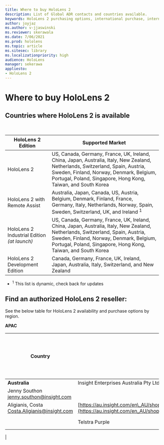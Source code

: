 ```yaml
---
title: Where to buy HoloLens 2
description: List of Global ADR contacts and countries available.
keywords: HoloLens 2 purchasing options, international purchase, international reseller, ADR
author: joyjaz
ms.author: v-jjaswinski
ms.reviewer: skerawala
ms.date: 7/06/2021
ms.prod: hololens
ms.topic: article
ms.sitesec: library
ms.localizationpriority: high
audience: HoloLens
manager: sekerawa
appliesto:
- HoloLens 2
---
```


# Where to buy HoloLens 2

## Countries where HoloLens 2 is available

<br>

| HoloLens 2 Edition| Supported Market |
|-------------------------------------------| ----------------------------------------| 
| HoloLens 2 | US, Canada, Germany, France, UK, Ireland, China, Japan, Australia, Italy, New Zealand, Netherlands, Switzerland, Spain, Austria, Sweden, Finland, Norway, Denmark, Belgium, Portugal, Poland, Singapore, Hong Kong, Taiwan, and South Korea |
| HoloLens 2 with Remote Assist | Australia, Japan, Canada, US, Austria, Belgium, Denmark, Finland, France, Germany, Italy, Netherlands, Norway, Spain, Sweden, Switzerland, UK, and Ireland <sup>1</sup> 
| HoloLens 2 Industrial Edition *(at launch)* | US, Canada, Germany, France, UK, Ireland, China, Japan, Australia, Italy, New Zealand, Netherlands, Switzerland, Spain, Austria, Sweden, Finland, Norway, Denmark, Belgium, Portugal, Poland, Singapore, Hong Kong, Taiwan, and South Korea |
| HoloLens 2 Development Edition | Canada, Germany, France, UK, Ireland, Japan, Australia, Italy, Switzerland, and New Zealand |
- <sup>1</sup> This list is dynamic, check back for updates

## Find an authorized HoloLens 2 reseller:
See the below table for HoloLens 2 availability and purchase options by region.

**APAC**

| Country | ADR | Sales Contacts | Web Page URL – HoloLens 2 | Web Page URL – HoloLens 2 Industrial Edition |
|---------|-----|---------|----------------|----------|
| **Australia** | Insight Enterprises Australia Pty Ltd
 | Jenny Southon [jenny.southon@insight.com](mailto:%3Cjenny.southon@insight.com)
Aligianis, Costa [Costa.Aligianis@insight.com](mailto:Costa.Aligianis@insight.com) | [https://au.insight.com/en\_AU/shop/partner/microsoft/surface/hololens.html](https://au.insight.com/en_AU/shop/partner/microsoft/surface/hololens.html) | [https://au.insight.com/en\_AU/shop/partner/microsoft/surface/hololens.html](https://au.insight.com/en_AU/shop/partner/microsoft/surface/hololens.html) |
| | Telstra Purple | Joanna Bari [Joanna.kandias@team.telstra.com](mailto:Joanna.kandias@team.telstra.com)Oliver Ashworth [Oliver.Ashworth@purple.telstra.com](mailto:Oliver.Ashworth@purple.telstra.com) | NEED URL | NEED URL
 |
